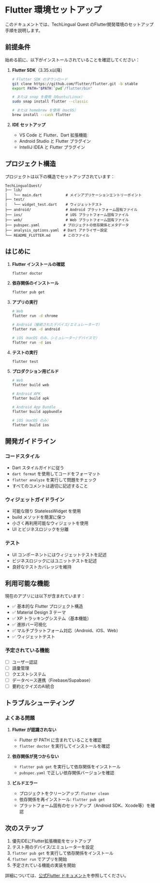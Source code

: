 # Flutter 環境セットアップ

このドキュメントでは、TechLingual Quest のFlutter開発環境のセットアップ手順を説明します。

## 前提条件

始める前に、以下がインストールされていることを確認してください：

1. **Flutter SDK**（3.35.x以降）
   ```bash
   # Flutter SDK のダウンロード
   git clone https://github.com/flutter/flutter.git -b stable
   export PATH="$PATH:`pwd`/flutter/bin"

   # または snap を使用（Ubuntu/Linux）
   sudo snap install flutter --classic

   # または homebrew を使用（macOS）
   brew install --cask flutter
   ```

2. **IDE セットアップ**
   - VS Code と Flutter、Dart 拡張機能
   - Android Studio と Flutter プラグイン
   - IntelliJ IDEA と Flutter プラグイン

## プロジェクト構造

プロジェクトは以下の構造でセットアップされています：

```
TechLingualQuest/
├── lib/
│   └── main.dart           # メインアプリケーションエントリーポイント
├── test/
│   └── widget_test.dart    # ウィジェットテスト
├── android/                # Android プラットフォーム固有ファイル
├── ios/                    # iOS プラットフォーム固有ファイル
├── web/                    # Web プラットフォーム固有ファイル
├── pubspec.yaml           # プロジェクトの依存関係とメタデータ
├── analysis_options.yaml  # Dart アナライザー設定
└── README_FLUTTER.md      # このファイル
```

## はじめに

1. **Flutter インストールの確認**
   ```bash
   flutter doctor
   ```

2. **依存関係のインストール**
   ```bash
   flutter pub get
   ```

3. **アプリの実行**
   ```bash
   # Web
   flutter run -d chrome

   # Android（接続されたデバイス/エミュレーターで）
   flutter run -d android

   # iOS（macOS のみ、シミュレーター/デバイスで）
   flutter run -d ios
   ```

4. **テストの実行**
   ```bash
   flutter test
   ```

5. **プロダクション用ビルド**
   ```bash
   # Web
   flutter build web

   # Android APK
   flutter build apk

   # Android App Bundle
   flutter build appbundle

   # iOS（macOS のみ）
   flutter build ios
   ```

## 開発ガイドライン

### コードスタイル
- Dart スタイルガイドに従う
- `dart format` を使用してコードをフォーマット
- `flutter analyze` を実行して問題をチェック
- すべてのコメントは適切に記述すること

### ウィジェットガイドライン
- 可能な限り StatelessWidget を使用
- build メソッドを簡潔に保つ
- 小さく再利用可能なウィジェットを使用
- UI とビジネスロジックを分離

### テスト
- UI コンポーネントにはウィジェットテストを記述
- ビジネスロジックにはユニットテストを記述
- 良好なテストカバレッジを維持

## 利用可能な機能

現在のアプリには以下が含まれています：
- ✅ 基本的な Flutter プロジェクト構造
- ✅ Material Design 3 テーマ
- ✅ XP トラッキングシステム（基本機能）
- ✅ 進捗バー可視化
- ✅ マルチプラットフォーム対応（Android、iOS、Web）
- ✅ ウィジェットテスト

### 予定されている機能
- [ ] ユーザー認証
- [ ] 語彙管理
- [ ] クエストシステム
- [ ] データベース連携（Firebase/Supabase）
- [ ] 要約とクイズのAI統合

## トラブルシューティング

### よくある問題

1. **Flutter が認識されない**
   - Flutter が PATH に含まれていることを確認
   - `flutter doctor` を実行してインストールを確認

2. **依存関係が見つからない**
   - `flutter pub get` を実行して依存関係をインストール
   - `pubspec.yaml` で正しい依存関係バージョンを確認

3. **ビルドエラー**
   - プロジェクトをクリーンアップ: `flutter clean`
   - 依存関係を再インストール: `flutter pub get`
   - プラットフォーム固有のセットアップ（Android SDK、Xcode等）を確認

## 次のステップ

1. 優先IDEにFlutter拡張機能をセットアップ
2. テスト用のデバイス/エミュレーターを設定
3. `flutter pub get` を実行して依存関係をインストール
4. `flutter run` でアプリを開始
5. 予定されている機能の実装を開始

詳細については、[公式Flutter ドキュメント](https://docs.flutter.dev/)を参照してください。
